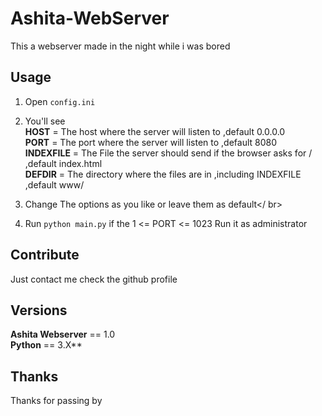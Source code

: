 # Ashita-WebServer
This a webserver made in the night while i was bored

## Usage
1. Open <code>config.ini</code><br>
2. You'll see <br>
  **HOST** = The host where the server will listen to ,default 0.0.0.0<br>
  **PORT** = The port where the server will listen to ,default 8080<br>
  **INDEXFILE** = The File the server should send if the browser asks for / ,default index.html<br>
  **DEFDIR** = The directory where the files are in ,including INDEXFILE ,default www/<br>

3. Change The options as you like or leave them as default</ br>
4. Run <code>python main.py</code> if the 1 <= PORT <= 1023 Run it as administrator<br>

## Contribute
Just contact me check the github profile
## Versions
**Ashita Webserver** == 1.0<br>
**Python** == 3.X**<br>

## Thanks
Thanks for passing by
